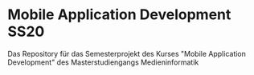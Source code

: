 # Mobile Application Development SS20
Das Repository für das Semesterprojekt des Kurses "Mobile Application Development" des Masterstudiengangs Medieninformatik